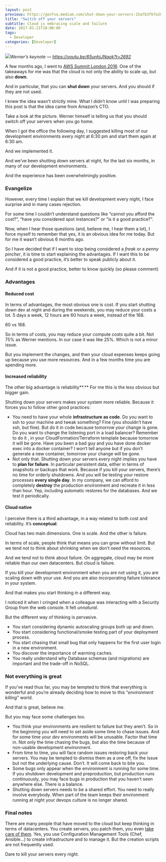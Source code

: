 ```yaml
---
layout: post
previous: https://gonfva.medium.com/shut-down-your-servers-15a7b3f6fe20
title: "Switch off your servers"
subtitle: Cloud is embracing scale and failure
date: 2017-01-21T18:00:00
tags:
  - Developer
categories: [Developer]
---
```


![](/img/1*fvx5Pd2ymQhkin3kJRSdRQ.png)_Werner’s keynote — <https://youtu.be/65unhiJNaok?t=2692>_

A few months ago, I went to [AWS Summit London 2016](http://medium.com/@gonfva/aws-summit-london-2016-a494dd7b0540#.k5sraje8v). One of the takeaways for me was that the cloud is not only the ability to scale up, but also **down**.

And in particular, that you can **shut down** your servers. And you should if they are not used.

I knew the idea wasn’t strictly mine. What I didn’t know until I was preparing this post is that the idea came from Amazon’s CTO.

Take a look at the picture. Werner himself is telling us that you should switch off your servers when you go home.

When I got the office the following day, I suggested killing most of our development environments every night at 6:30 pm and start them again at 6:30 am.

And we implemented it.

And we’ve been shutting down servers at night, for the last six months, in many of our development environments.

And the experience has been overwhelmingly positive.

### Evangelize

However, every time I explain that we kill development every night, I face surprise and in many cases rejection.

For some time I couldn’t understand questions like “cannot you afford the cost?”, “have you considered spot instances?” or ”is it a good practice?”.

Now, when I hear those questions (and, believe me, I hear them a lot), I force myself to remember that yes, it is an obvious idea for me today. But for me it wasn’t obvious 6 months ago.

So I have decided that if I want to stop being considered a _freak_ or a _penny pincher_, it is time to start explaining the advantages. If I want this to be considered a good practice, it’s better to speak publicly about it.

And if it is not a good practice, better to know quickly (so please comment)

### Advantages

#### Reduced cost

In terms of advantages, the most obvious one is cost. If you start shutting down dev at night and during the weekends, you may reduce your costs a lot. 5 days a week, 12 hours are 60 hours a week, instead of the 168.

60 vs 168.

So in terms of costs, you may reduce your compute costs quite a bit. Not 75% as Werner mentions. In our case it was like 25%. Which is not a minor issue.

But you implement the changes, and then your cloud expenses keeps going up because you use more resources. And in a few months time you are spending more.

#### Increased reliability

The other big advantage is reliability**.** For me this is the less obvious but bigger gain.

Shutting down your servers makes your system more reliable. Because it forces you to follow other good practices:

- You need to have your whole **infrastructure as code**. Do you want to ssh to your machine and tweak something? Fine (you shouldn’t have ssh, but fine). But do it in code because tomorrow your change is gone. Do you want to change the listening port in a load balancer? Remember to do it , in your CloudFormation/Terraform template because tomorrow it will be gone. Have you been a bad guy and you have done docker exec into a docker container? I won’t tell anyone but if you don’t generate a new container, tomorrow your change will be gone.
- Not only that. Shutting down your servers every night implies you have to **plan for failure**. In particular persistent data, either in terms of snapshots or backups that work. Because if you kill your servers, there’s no time for orderly shutdowns. And you will be testing your restore processes **every single day**.
  In my company, we can afford to completely **destroy** the production environment and recreate it in less than hour. Yep, including automatic restores for the databases. And we test it periodically.

#### Cloud native

I perceive there is a third advantage, in a way related to both cost and reliability. It’s **conceptual**.

Cloud has two main dimensions. One is scale. And the other is failure.

In terms of scale, people think that means you can grow without limit. But we tend not to think about shrinking when we don’t need the resources.

And we tend not to think about failure. On aggregate, cloud may be more reliable than our own datacenters. But cloud is failure.

If you kill your development environment when you are not using it, you are scaling down with your use. And you are also incorporating failure tolerance in your system.

And that makes you start thinking in a different way.

I noticed it when I cringed when a colleague was interacting with a Security Group from the web console. It felt _unnatural_.

But the different way of thinking is pervasive.

- You start considering dynamic autoscaling groups both up and down.
- You start considering functional/smoke testing part of your deployment process.
- You start chasing that small bug that only happens for the first user login in a new environment.
- You discover the importance of warming caches.
- You really understand why Database schemas (and migrations) are important and the trade-off in NoSQL.

### Not everything is great

If you’ve read thus far, you may be tempted to think that everything is wonderful and you’re already deciding how to move to this “_environment killing_” world.

And that is great, believe me.

But you may face some challenges too.

- You think your environments are resilient to failure but they aren’t. So in the beginning you will need to set aside some time to chase issues. And for some time your _dev_ environments will be unusable. Factor that time in. Not only the time chasing the bugs, but also the time because of non-usable development environment.
- From time to time, you will face random issues restoring back your servers. You may be tempted to dismiss them as a one off, fix the issue but not the underlying cause. Don’t. It will come back to bite you.
- Some bugs only appear when the environment is running for some time. If you shutdown development and preproduction, but production runs continuously, you may face bugs in production that you haven’t seen anywhere else. There is a balance.
- Shutting down servers needs to be a shared effort. You need to really involve everybody. When part of the team keeps their environment running at night your devops culture is no longer shared.

### Final notes

There are many people that have moved to the cloud but keep thinking in terms of datacenters. You create servers, you patch them, you even [take care of them](http://cloudscaling.com/blog/cloud-computing/the-history-of-pets-vs-cattle/). Yes, you use Configuration Management Tools (Chef, Ansible…) to create infrastructure and to manage it. But the creation scripts are not frequently used.

Dare to kill your servers every night.
